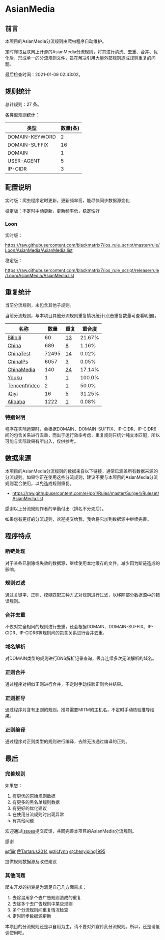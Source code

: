 # AsianMedia

## 前言

本项目的AsianMedia分流规则由爬虫程序自动维护。

定时爬取互联网上开源的AsianMedia分流规则，将其进行清洗、去重、合并、优化后，形成单一的分流规则文件，旨在解决引用大量外部规则造成规则重复的问题。



最后检查时间：2021-01-09 02:43:02。

## 规则统计

总计规则：27 条。

各类型规则统计：

| 类型 | 数量(条) |
| ---- | ---- |
| DOMAIN-KEYWORD | 2 |
| DOMAIN-SUFFIX | 16 |
| DOMAIN | 1 |
| USER-AGENT | 5 |
| IP-CIDR | 3 |
## 配置说明

实时版：爬虫程序定时更新，更新频率高，能尽快同步数据源变化

稳定版：不定时手动更新，更新频率低，稳定性好

### Loon 
实时版：

https://raw.githubusercontent.com/blackmatrix7/ios_rule_script/master/rule/Loon/AsianMedia/AsianMedia.list

稳定版：

https://raw.githubusercontent.com/blackmatrix7/ios_rule_script/release/rule/Loon/AsianMedia/AsianMedia.list

## 重复统计


当前分流规则，未包含其他子规则。


当前分流规则，与本项目其他分流规则重复情况统计(点击重复数量可查看明细)。



| 名称 | 数量 | 重复 | 重合度 |
| ---- | ---- | ---- | ------ |
|  [Bilibili](https://github.com/blackmatrix7/ios_rule_script/tree/master/rule/Loon/Bilibili)    | 60   | [13](https://raw.githubusercontent.com/blackmatrix7/ios_rule_script/master/rule/Loon/AsianMedia/AsianMedia_Repeat.list)   |   21.67% |
|  [China](https://github.com/blackmatrix7/ios_rule_script/tree/master/rule/Loon/China)    | 689   | [8](https://raw.githubusercontent.com/blackmatrix7/ios_rule_script/master/rule/Loon/AsianMedia/AsianMedia_Repeat.list)   |   1.16% |
|  [ChinaTest](https://github.com/blackmatrix7/ios_rule_script/tree/master/rule/Loon/ChinaTest)    | 72495   | [14](https://raw.githubusercontent.com/blackmatrix7/ios_rule_script/master/rule/Loon/AsianMedia/AsianMedia_Repeat.list)   |   0.02% |
|  [ChinaIPs](https://github.com/blackmatrix7/ios_rule_script/tree/master/rule/Loon/ChinaIPs)    | 6057   | [3](https://raw.githubusercontent.com/blackmatrix7/ios_rule_script/master/rule/Loon/AsianMedia/AsianMedia_Repeat.list)   |   0.05% |
|  [ChinaMedia](https://github.com/blackmatrix7/ios_rule_script/tree/master/rule/Loon/ChinaMedia)    | 140   | [24](https://raw.githubusercontent.com/blackmatrix7/ios_rule_script/master/rule/Loon/AsianMedia/AsianMedia_Repeat.list)   |   17.14% |
|  [Youku](https://github.com/blackmatrix7/ios_rule_script/tree/master/rule/Loon/Youku)    | 1   | [1](https://raw.githubusercontent.com/blackmatrix7/ios_rule_script/master/rule/Loon/AsianMedia/AsianMedia_Repeat.list)   |   100.0% |
|  [TencentVideo](https://github.com/blackmatrix7/ios_rule_script/tree/master/rule/Loon/TencentVideo)    | 2   | [1](https://raw.githubusercontent.com/blackmatrix7/ios_rule_script/master/rule/Loon/AsianMedia/AsianMedia_Repeat.list)   |   50.0% |
|  [iQiyi](https://github.com/blackmatrix7/ios_rule_script/tree/master/rule/Loon/iQiyi)    | 16   | [5](https://raw.githubusercontent.com/blackmatrix7/ios_rule_script/master/rule/Loon/AsianMedia/AsianMedia_Repeat.list)   |   31.25% |
|  [Alibaba](https://github.com/blackmatrix7/ios_rule_script/tree/master/rule/Loon/Alibaba)    | 1222   | [1](https://raw.githubusercontent.com/blackmatrix7/ios_rule_script/master/rule/Loon/AsianMedia/AsianMedia_Repeat.list)   |   0.08% |
### 特别说明
程序在实际运算时，会根据DOMAIN、DOMAIN-SUFFIX、IP-CIDR、IP-CIDR6间的包含关系进行去重，而出于运行效率考虑，重复规则只统计纯文本匹配，所以可能与实际效果有所出入，仅供参考。

## 数据来源

本项目的AsianMedia分流规则的数据来自以下链接，通常已涵盖所有数据来源的分流规则。如果你正在使用这些分流规则，建议不要与本项目的AsianMedia分流规则混合使用，以免造成规则重复。

- https://raw.githubusercontent.com/eHpo1/Rules/master/Surge4/Ruleset/AsianMedia.list


感谢以上分流规则作者的辛勤付出（排名不分先后）。

如果您有更好的分流规则，欢迎提交给我，我会将它加到数据源中继续完善。

## 程序特点

### 断链处理

对于某些已删除或失效的数据源，继续使用本地缓存的文件，减少因为断链造成的影响。

### 规则过滤

通过关键字、正则、模糊匹配三种方式对规则进行过滤，以移除部分数据源中的错误规则。

### 合并去重

不仅对完全相同的规则进行去重，还会根据DOMAIN、DOMAIN-SUFFIX、IP-CIDR、IP-CIDR6等规则间的包含关系进行合并去重。

### 域名解析

对DOMAIN类型的规则进行DNS解析记录查询，丢弃连续多次无法解析的域名。

### 正则合并

通过程序对相似正则进行合并，不定时手动核验正则合并结果。

### 正则推导

通过程序对含有正则的规则，推导需要MITM的主机名，不定时手动核验推导结果。

### 正则编译

通过程序对正则类型的规则进行编译，去除无法通过编译的正则。

## 最后

### 完善规则

如果您：

1. 有更优的原始规则数据
2. 有更多的黑名单规则数据
3. 有更好的优化建议
4. 在使用分流规则时出现异常
5. 有其他问题

欢迎通过[issues](https://github.com/blackmatrix7/ios_rule_script/issues/new)提交反馈，共同完善本项目的AsianMedia分流规则。

感谢

[@fiiir](https://github.com/fiiir) [@Tartarus2014](https://github.com/Tartarus2014) [@zjcfynn](https://github.com/zjcfynn) [@chenyiping1995](https://github.com/chenyiping1995) 

提供规则数据源及改进建议

### 其他问题

爬虫开发的初衷是为满足自己几方面需求：

1. 去除混用多个去广告规则造成的重复
2. 去除多个去广告规则中某些规则
3. 多个分流规则间重复情况检查
4. 定时同步数据源更新

本项目的分流规则还是以自用为主，请不要对外宣传此分流规则。所以，还是请低调使用吧。